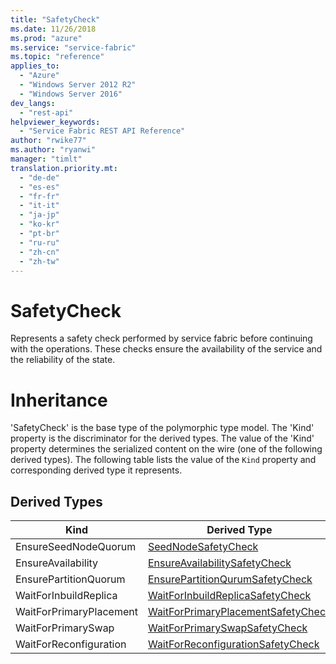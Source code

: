 ```yaml
---
title: "SafetyCheck"
ms.date: 11/26/2018
ms.prod: "azure"
ms.service: "service-fabric"
ms.topic: "reference"
applies_to: 
  - "Azure"
  - "Windows Server 2012 R2"
  - "Windows Server 2016"
dev_langs: 
  - "rest-api"
helpviewer_keywords: 
  - "Service Fabric REST API Reference"
author: "rwike77"
ms.author: "ryanwi"
manager: "timlt"
translation.priority.mt: 
  - "de-de"
  - "es-es"
  - "fr-fr"
  - "it-it"
  - "ja-jp"
  - "ko-kr"
  - "pt-br"
  - "ru-ru"
  - "zh-cn"
  - "zh-tw"
---
```

# SafetyCheck

Represents a safety check performed by service fabric before continuing with the operations. These checks ensure the availability of the service and the reliability of the state.
# Inheritance

'SafetyCheck' is the base type of the polymorphic type model. The 'Kind' property is the discriminator for the derived types. 
The value of the 'Kind' property determines the serialized content on the wire (one of the following derived types). 
The following table lists the value of the `Kind` property and corresponding derived type it represents.
## Derived Types

| Kind | Derived Type |
| --- | --- | 
| EnsureSeedNodeQuorum | [SeedNodeSafetyCheck](sfclient-v64-model-seednodesafetycheck.md) |
| EnsureAvailability | [EnsureAvailabilitySafetyCheck](sfclient-v64-model-ensureavailabilitysafetycheck.md) |
| EnsurePartitionQuorum | [EnsurePartitionQurumSafetyCheck](sfclient-v64-model-ensurepartitionqurumsafetycheck.md) |
| WaitForInbuildReplica | [WaitForInbuildReplicaSafetyCheck](sfclient-v64-model-waitforinbuildreplicasafetycheck.md) |
| WaitForPrimaryPlacement | [WaitForPrimaryPlacementSafetyCheck](sfclient-v64-model-waitforprimaryplacementsafetycheck.md) |
| WaitForPrimarySwap | [WaitForPrimarySwapSafetyCheck](sfclient-v64-model-waitforprimaryswapsafetycheck.md) |
| WaitForReconfiguration | [WaitForReconfigurationSafetyCheck](sfclient-v64-model-waitforreconfigurationsafetycheck.md) |

